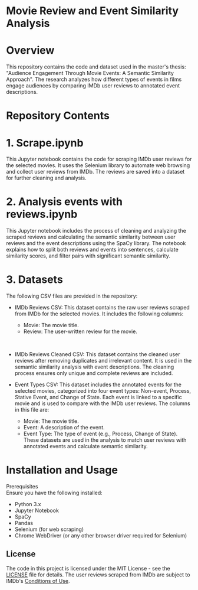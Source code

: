 # Movie Review and Event Similarity Analysis
# Overview
This repository contains the code and dataset used in the master's thesis: "Audience Engagement Through Movie Events: A Semantic Similarity Approach". The research analyzes how different types of events in films engage audiences by comparing IMDb user reviews to annotated event descriptions.

# Repository Contents
# 1. Scrape.ipynb
This Jupyter notebook contains the code for scraping IMDb user reviews for the selected movies. It uses the Selenium library to automate web browsing and collect user reviews from IMDb. The reviews are saved into a dataset for further cleaning and analysis.

# 2. Analysis events with reviews.ipynb
This Jupyter notebook includes the process of cleaning and analyzing the scraped reviews and calculating the semantic similarity between user reviews and the event descriptions using the SpaCy library. The notebook explains how to split both reviews and events into sentences, calculate similarity scores, and filter pairs with significant semantic similarity.

# 3. Datasets
The following CSV files are provided in the repository:

- IMDb Reviews CSV: This dataset contains the raw user reviews scraped from IMDb for the selected movies. It includes the following columns:

    -  Movie: The movie title.
    -  Review: The user-written review for the movie.
<br>    

- IMDb Reviews Cleaned CSV: This dataset contains the cleaned user reviews after removing duplicates and irrelevant content. It is used in the semantic similarity analysis with event descriptions. The cleaning process ensures only unique and complete reviews are included.

- Event Types CSV: This dataset includes the annotated events for the selected movies, categorized into four event types: Non-event, Process, Stative Event, and Change of State. Each event is linked to a specific movie and is used to compare with the IMDb user reviews. The columns in this file are:

    -  Movie: The movie title.
    -  Event: A description of the event.
    -  Event Type: The type of event (e.g., Process, Change of State).
These datasets are used in the analysis to match user reviews with annotated events and calculate semantic similarity.

# Installation and Usage
Prerequisites <br> 
Ensure you have the following installed:

- Python 3.x
- Jupyter Notebook
- SpaCy
- Pandas
- Selenium (for web scraping)
- Chrome WebDriver (or any other browser driver required for Selenium)

## License

The code in this project is licensed under the MIT License - see the [LICENSE](https://github.com/arisef77/Movie-Review-Event-Similarity/blob/main/LICENCE.md) file for details.
The user reviews scraped from IMDb are subject to IMDb's [Conditions of Use](https://www.imdb.com/conditions).
